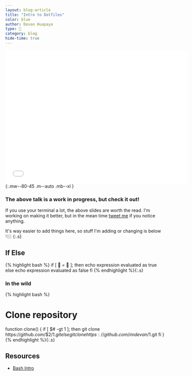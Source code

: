 ```yaml
---
layout: blog-article
title: "Intro to Dotfiles"
color: blue
author: Devan Huapaya
type: 💁
category: blog
hide-time: true
---
```


<iframe src="//slides.com/devanhuapaya/bash/embed?style=light" width="576" height="420" scrolling="no" frameborder="0" webkitallowfullscreen mozallowfullscreen allowfullscreen></iframe>{:.mw--80-45 .m--auto .mb--xl }

### The above talk is a work in progress, but check it out!

If you use your terminal a lot, the above slides are worth the read. I'm working
on making it better, but in the mean time [tweet me](http://twitter.com/devanipsum)
if you notice anything.

It's way easier to add things here, so stuff I'm adding or changing is below 👇🏼
{:.s}

## If Else
{% highlight bash %}
if [ 🍕 = 🍕 ]; then
    echo expression evaluated as true
else
    echo expression evaluated as false
fi
{% endhighlight %}{:.s}

### In the wild
{% highlight bash %}
# Clone repository
function clone() {
    if [ $# -gt 1 ]; then
            git clone https://github.com/$2/$1.git
    else
        git clone https://github.com/imdevan/$1.git
    fi
}
{% endhighlight %}{:.s}

## Resources

- [Bash Intro](http://tldp.org/HOWTO/Bash-Prog-Intro-HOWTO-6.html)
